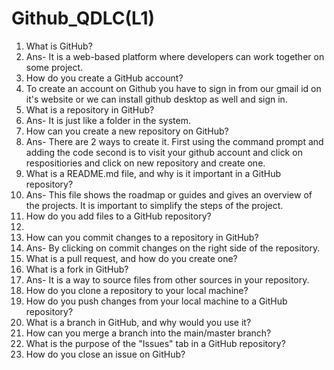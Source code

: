 # Github_QDLC(L1)

1. What is GitHub?
2. Ans- It is a web-based platform where developers can work together on some project.
3. How do you create a GitHub account?
4. To create an account on Github you have to sign in from our gmail id on it's website or we can install github desktop as well and sign in.
5. What is a repository in GitHub?
6. Ans- It is just like a folder in the system.
7. How can you create a new repository on GitHub?
8. Ans- There are 2 ways to create it. First using the command prompt and adding the code second is to visit your github account and click on respositiories and click on new repository and create one.
9. What is a README.md file, and why is it important in a GitHub repository?
10. Ans- This file shows the roadmap or guides and gives an overview of the projects. It is important to simplify the steps of the project.
11. How do you add files to a GitHub repository?
12. 
13. How can you commit changes to a repository in GitHub?
14. Ans- By clicking on commit changes on the right side of the repository.
15. What is a pull request, and how do you create one?
16. What is a fork in GitHub?
17. Ans- It is a way to source files from other sources in your repository.
18. How do you clone a repository to your local machine?
19. How do you push changes from your local machine to a GitHub repository?
20. What is a branch in GitHub, and why would you use it?
21. How can you merge a branch into the main/master branch?
22. What is the purpose of the "Issues" tab in a GitHub repository?
23. How do you close an issue on GitHub?

